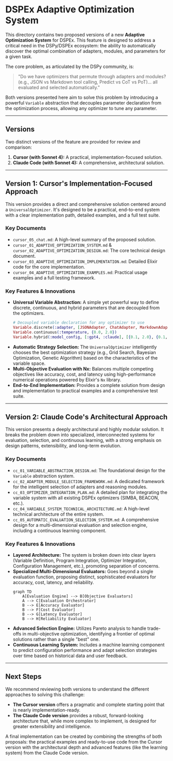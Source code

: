 # DSPEx Adaptive Optimization System

This directory contains two proposed versions of a new **Adaptive Optimization System** for DSPEx. This feature is designed to address a critical need in the DSPy/DSPEx ecosystem: the ability to automatically discover the optimal combination of adapters, modules, and parameters for a given task.

The core problem, as articulated by the DSPy community, is:
> "Do we have optimizers that permute through adapters and modules? (e.g., JSON vs Markdown tool calling, Predict vs CoT vs PoT)... all evaluated and selected automatically."

Both versions presented here aim to solve this problem by introducing a powerful `Variable` abstraction that decouples parameter declaration from the optimization process, allowing any optimizer to tune any parameter.

---

## Versions

Two distinct versions of the feature are provided for review and comparison:

1.  **Cursor (with Sonnet 4):** A practical, implementation-focused solution.
2.  **Claude Code (with Sonnet 4):** A comprehensive, architectural solution.

---

## Version 1: Cursor's Implementation-Focused Approach

This version provides a direct and comprehensive solution centered around a `UniversalOptimizer`. It's designed to be a practical, end-to-end system with a clear implementation path, detailed examples, and a full test suite.

### Key Documents

-   `cursor_05_chat.md`: A high-level summary of the proposed solution.
-   `cursor_01_ADAPTIVE_OPTIMIZATION_SYSTEM.md` & `cursor_02_ADAPTIVE_OPTIMIZATION_DESIGN.md`: The core technical design document.
-   `cursor_03_ADAPTIVE_OPTIMIZATION_IMPLEMENTATION.md`: Detailed Elixir code for the core implementation.
-   `cursor_04_ADAPTIVE_OPTIMIZATION_EXAMPLES.md`: Practical usage examples and a full testing framework.

### Key Features & Innovations

-   **Universal Variable Abstraction:** A simple yet powerful way to define discrete, continuous, and hybrid parameters that are decoupled from the optimizers.
    ```elixir
    # Decoupled variable declaration for any optimizer to use
    Variable.discrete(:adapter, [JSONAdapter, ChatAdapter, MarkdownAdapter])
    Variable.continuous(:temperature, {0.0, 2.0})
    Variable.hybrid(:model_config, [:gpt4, :claude], [{0.1, 2.0}, {0.1, 2.0}])
    ```
-   **Automatic Strategy Selection:** The `UniversalOptimizer` intelligently chooses the best optimization strategy (e.g., Grid Search, Bayesian Optimization, Genetic Algorithm) based on the characteristics of the variable space.
-   **Multi-Objective Evaluation with Nx:** Balances multiple competing objectives like accuracy, cost, and latency using high-performance numerical operations powered by Elixir's `Nx` library.
-   **End-to-End Implementation:** Provides a complete solution from design and implementation to practical examples and a comprehensive test suite.

---

## Version 2: Claude Code's Architectural Approach

This version presents a deeply architectural and highly modular solution. It breaks the problem down into specialized, interconnected systems for evaluation, selection, and continuous learning, with a strong emphasis on design patterns, extensibility, and long-term evolution.

### Key Documents

-   `cc_01_VARIABLE_ABSTRACTION_DESIGN.md`: The foundational design for the `Variable` abstraction system.
-   `cc_02_ADAPTER_MODULE_SELECTION_FRAMEWORK.md`: A dedicated framework for the intelligent selection of adapters and reasoning modules.
-   `cc_03_OPTIMIZER_INTEGRATION_PLAN.md`: A detailed plan for integrating the variable system with all existing DSPEx optimizers (SIMBA, BEACON, etc.).
-   `cc_04_VARIABLE_SYSTEM_TECHNICAL_ARCHITECTURE.md`: A high-level technical architecture of the entire system.
-   `cc_05_AUTOMATIC_EVALUATION_SELECTION_SYSTEM.md`: A comprehensive design for a multi-dimensional evaluation and selection engine, including a continuous learning component.

### Key Features & Innovations

-   **Layered Architecture:** The system is broken down into clear layers (Variable Definition, Program Integration, Optimizer Integration, Configuration Management, etc.), promoting separation of concerns.
-   **Specialized Multi-Dimensional Evaluators:** Goes beyond a single evaluation function, proposing distinct, sophisticated evaluators for accuracy, cost, latency, and reliability.
    ```mermaid
    graph TD
        A[Evaluation Engine] --> B[Objective Evaluators]
        A --> C[Evaluation Orchestrator]
        B --> E[Accuracy Evaluator]
        B --> F[Cost Evaluator]
        B --> G[Latency Evaluator]
        B --> H[Reliability Evaluator]
    ```
-   **Advanced Selection Engine:** Utilizes Pareto analysis to handle trade-offs in multi-objective optimization, identifying a frontier of optimal solutions rather than a single "best" one.
-   **Continuous Learning System:** Includes a machine learning component to predict configuration performance and adapt selection strategies over time based on historical data and user feedback.

---

## Next Steps

We recommend reviewing both versions to understand the different approaches to solving this challenge:
-   **The Cursor version** offers a pragmatic and complete starting point that is nearly implementation-ready.
-   **The Claude Code version** provides a robust, forward-looking architecture that, while more complex to implement, is designed for greater extensibility and intelligence.

A final implementation can be created by combining the strengths of both proposals: the practical examples and ready-to-use code from the Cursor version with the architectural depth and advanced features (like the learning system) from the Claude Code version.
